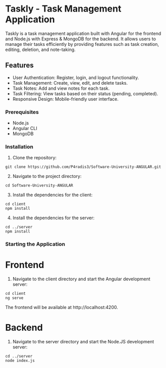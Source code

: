 # Taskly - Task Management Application

Taskly is a task management application built with Angular for the frontend and Node.js with Express & MongoDB for the backend. It allows users to manage their tasks efficiently by providing features such as task creation, editing, deletion, and note-taking.

## Features

- User Authentication: Register, login, and logout functionality.
- Task Management: Create, view, edit, and delete tasks.
- Task Notes: Add and view notes for each task.
- Task Filtering: View tasks based on their status (pending, completed).
- Responsive Design: Mobile-friendly user interface.

### Prerequisites

- Node.js
- Angular CLI
- MongoDB

### Installation

1. Clone the repository:
```
git clone https://github.com/P4radis3/Software-University-ANGULAR.git
```

2. Navigate to the project directory:
```
cd Software-University-ANGULAR
```

3. Install the dependencies for the client:
```
cd client
npm install
```

4. Install the dependencies for the server:
```
cd ../server
npm install
```

### Starting the Application
# Frontend
1. Navigate to the client directory and start the Angular development server:
```
cd client
ng serve
```
The frontend will be available at http://localhost:4200.


# Backend
1. Navigate to the server directory and start the Node.JS development server:
```
cd ../server
node index.js
```
